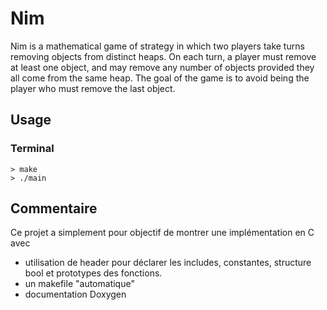 # Nim

Nim is a mathematical game of strategy in which two players take turns removing objects from distinct heaps. On each turn, a player must remove at least one object, and may remove any number of objects provided they all come from the same heap. The goal of the game is to avoid being the player who must remove the last object.

## Usage ##
### Terminal ###
```
> make
> ./main
```

## Commentaire ##
Ce projet a simplement pour objectif de montrer une implémentation en C avec
- utilisation de header pour déclarer les includes, constantes, structure bool et prototypes des fonctions.
- un makefile "automatique"
- documentation Doxygen
